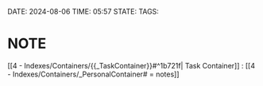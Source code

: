 DATE: 2024-08-06
TIME: 05:57
STATE:
TAGS: 

# NOTE

[[4 - Indexes/Containers/{{_TaskContainer}}#^1b721f| Task Container]] : [[4 - Indexes/Containers/_PersonalContainer# = notes]]

